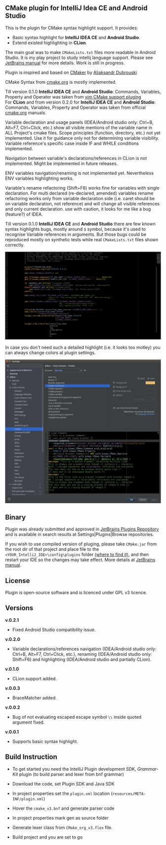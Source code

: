 ## **CMake plugin for IntelliJ Idea CE and Android Studio**

This is the plugin for CMake syntax highlight support.
It provides:<br> 
- Basic syntax highlight for <b>IntelliJ IDEA CE</b> and <b>Android Studio</b>.
- Extend existed highlighting in <b>CLion</b>.

The main goal was to make `CMakeLists.txt` files more readable in Android Studio.
It is my play project to study intellij language support.  Please see [JetBrains manual](http://www.jetbrains.org/intellij/sdk/docs/reference_guide/custom_language_support.html) for more details. Work is still in progress.

Plugin is inspired and based on [CMaker](https://github.com/dubrousky/CMaker) by [Aliaksandr Dubrouski](https://github.com/dubrousky)

CMake Syntax from [cmake.org](https://cmake.org/cmake/help/latest/manual/cmake-language.7.html) is mostly implemented.

Till version 0.1.0 <b>IntelliJ IDEA CE</b> and <b>Android Studio</b>: Commands, Variables, Property and Operator was taken from [vim CMake support pluging](https://raw.githubusercontent.com/nickhutchinson/vim-cmake-syntax/master/syntax/cmake.vim)<br>
For <b>CLion</b> and from version 0.2.0 for <b>IntelliJ IDEA CE</b> and <b>Android Studio</b>: Commands, Variables, Property and Operator was taken from official [cmake.org](https://cmake.org/cmake/help/latest/index.html) manuals.

Variable declaration and usage panels (IDEA/Android studio only: Ctrl+B, Alt+F7, Ctrl+Click, etc.) show all visible mentions of the variable name in ALL Project's cmake files. Scope principles (function, directory, etc.) not yet implemented. Use it for guidance only not for determining variable visibility. Variable reference's specific case inside IF and WHILE conditions implemented.

Navigation between variable's declarations/references in CLion is not implemented. Might be implemented in future releases.

ENV variables navigation/renaming is not implemented yet. Nevertheless ENV variables highlighting works.

Variable's rename refactoring (Shift+F6) works fine for variables with single declaration. For multi declared (re-declared, amended) variables rename refactoring works only from variable declaration side (i.e. caret should be on variable declaration, not reference) and will change all visible references and only current declaration. use with caution, it looks for me like a bug (feature?) of IDEA.

Till version 0.1.0 <b>IntelliJ IDEA CE</b> and <b>Android Studio</b> there are few known syntax highlights bugs, mostly around `$` symbol, because it's used to recognise Variable references in arguments. But those bugs could be reproduced mostly on synthetic tests while real `CMakeLists.txt` files shown correctly.

<img src="Screenshot2017-10-10.png">

In case you don't need such a detailed highlight (i.e. it looks too motley) you can always change colors at plugin settings.

<img src="Screenshot_Settings2017-10-11.png">

## **Binary**
Plugin was already submitted and approved in [JetBrains Plugins Repository](https://plugins.jetbrains.com/plugin/10089-cmake-simple-highlighter) and is available in search results at Settings|Plugins|Browse repositories.

If you wish to use compiled version of pluging, please take `CMake.jar` from the root dir of that project and place file to the `<YOUR_IntelliJ_IDE>\config\plugins`  folder [(where to find it)](http://www.jetbrains.org/intellij/sdk/docs/basics/settings_caches_logs.html), and then restart your IDE so the changes may take effect. More details at [JetBrains manual](http://www.jetbrains.org/intellij/sdk/docs/basics/getting_started/deploying_plugin.html).

## **License**

Plugin is open-source software and is licenced under GPL v3 licence.

## **Versions**
**v.0.2.1**
* Fixed Android Studio compatibility issue.

**v.0.2.0**
* Variable declarations/references navigation (IDEA/Android studio only: Ctrl+B, Alt+F7, Ctrl+Click, etc.), renaming (IDEA/Android studio only: Shift+F6) and highlighting (IDEA/Android studio and partially CLion).

**v.0.1.0**
* CLion support added.

**v.0.0.3**
* BraceMatcher added. <br>

**v.0.0.2**
* Bug of not evaluating escaped escape symbol `\\` inside quoted argument fixed.

**v.0.0.1**
* Supports basic syntax highlight.

## **Build Instruction**

* To get started you need the IntelliJ Plugin development SDK, *Grammar-Kit* plugin (to build parser and lexer from bnf grammar)

* Download the code, set Plugin SDK and Java SDK

* In project properties set the `plugin.xml` location (`resources/META-INF/plugin.xml`)
* Hover the `cmake_v3.bnf` and generate parser code
* In project properties mark gen as source folder
* Generate lexer class from `CMake_org_v3.flex` file.
* Build project and you are set to go
